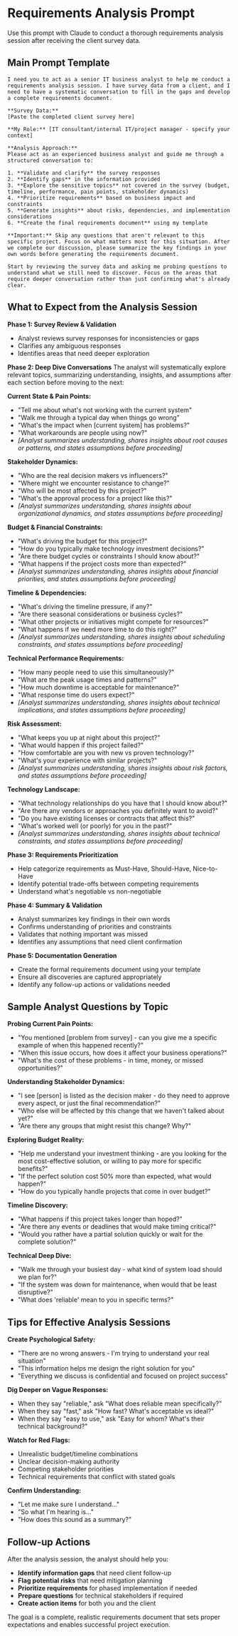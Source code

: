 # Requirements Analysis Prompt

Use this prompt with Claude to conduct a thorough requirements analysis session after receiving the client survey data.

## Main Prompt Template

```
I need you to act as a senior IT business analyst to help me conduct a requirements analysis session. I have survey data from a client, and I need to have a systematic conversation to fill in the gaps and develop a complete requirements document.

**Survey Data:**
[Paste the completed client survey here]

**My Role:** [IT consultant/internal IT/project manager - specify your context]

**Analysis Approach:**
Please act as an experienced business analyst and guide me through a structured conversation to:

1. **Validate and clarify** the survey responses
2. **Identify gaps** in the information provided
3. **Explore the sensitive topics** not covered in the survey (budget, timeline, performance, pain points, stakeholder dynamics)
4. **Prioritize requirements** based on business impact and constraints
5. **Generate insights** about risks, dependencies, and implementation considerations
6. **Create the final requirements document** using my template

**Important:** Skip any questions that aren't relevant to this specific project. Focus on what matters most for this situation. After we complete our discussion, please summarize the key findings in your own words before generating the requirements document.

Start by reviewing the survey data and asking me probing questions to understand what we still need to discover. Focus on the areas that require deeper conversation rather than just confirming what's already clear.
```

## What to Expect from the Analysis Session

**Phase 1: Survey Review & Validation**
- Analyst reviews survey responses for inconsistencies or gaps
- Clarifies any ambiguous responses
- Identifies areas that need deeper exploration

**Phase 2: Deep Dive Conversations**
The analyst will systematically explore relevant topics, summarizing understanding, insights, and assumptions after each section before moving to the next:

**Current State & Pain Points:**
- "Tell me about what's not working with the current system"
- "Walk me through a typical day when things go wrong"
- "What's the impact when [current system] has problems?"
- "What workarounds are people using now?"
- *[Analyst summarizes understanding, shares insights about root causes or patterns, and states assumptions before proceeding]*

**Stakeholder Dynamics:**
- "Who are the real decision makers vs influencers?"
- "Where might we encounter resistance to change?"
- "Who will be most affected by this project?"
- "What's the approval process for a project like this?"
- *[Analyst summarizes understanding, shares insights about organizational dynamics, and states assumptions before proceeding]*

**Budget & Financial Constraints:**
- "What's driving the budget for this project?"
- "How do you typically make technology investment decisions?"
- "Are there budget cycles or constraints I should know about?"
- "What happens if the project costs more than expected?"
- *[Analyst summarizes understanding, shares insights about financial priorities, and states assumptions before proceeding]*

**Timeline & Dependencies:**
- "What's driving the timeline pressure, if any?"
- "Are there seasonal considerations or business cycles?"
- "What other projects or initiatives might compete for resources?"
- "What happens if we need more time to do this right?"
- *[Analyst summarizes understanding, shares insights about scheduling constraints, and states assumptions before proceeding]*

**Technical Performance Requirements:**
- "How many people need to use this simultaneously?"
- "What are the peak usage times and patterns?"
- "How much downtime is acceptable for maintenance?"
- "What response time do users expect?"
- *[Analyst summarizes understanding, shares insights about technical implications, and states assumptions before proceeding]*

**Risk Assessment:**
- "What keeps you up at night about this project?"
- "What would happen if this project failed?"
- "How comfortable are you with new vs proven technology?"
- "What's your experience with similar projects?"
- *[Analyst summarizes understanding, shares insights about risk factors, and states assumptions before proceeding]*

**Technology Landscape:**
- "What technology relationships do you have that I should know about?"
- "Are there any vendors or approaches you definitely want to avoid?"
- "Do you have existing licenses or contracts that affect this?"
- "What's worked well (or poorly) for you in the past?"
- *[Analyst summarizes understanding, shares insights about technical constraints, and states assumptions before proceeding]*

**Phase 3: Requirements Prioritization**
- Help categorize requirements as Must-Have, Should-Have, Nice-to-Have
- Identify potential trade-offs between competing requirements
- Understand what's negotiable vs non-negotiable

**Phase 4: Summary & Validation**
- Analyst summarizes key findings in their own words
- Confirms understanding of priorities and constraints
- Validates that nothing important was missed
- Identifies any assumptions that need client confirmation

**Phase 5: Documentation Generation**
- Create the formal requirements document using your template
- Ensure all discoveries are captured appropriately
- Identify any follow-up actions or validations needed

## Sample Analyst Questions by Topic

**Probing Current Pain Points:**
- "You mentioned [problem from survey] - can you give me a specific example of when this happened recently?"
- "When this issue occurs, how does it affect your business operations?"
- "What's the cost of these problems - in time, money, or missed opportunities?"

**Understanding Stakeholder Dynamics:**
- "I see [person] is listed as the decision maker - do they need to approve every aspect, or just the final recommendation?"
- "Who else will be affected by this change that we haven't talked about yet?"
- "Are there any groups that might resist this change? Why?"

**Exploring Budget Reality:**
- "Help me understand your investment thinking - are you looking for the most cost-effective solution, or willing to pay more for specific benefits?"
- "If the perfect solution cost 50% more than expected, what would happen?"
- "How do you typically handle projects that come in over budget?"

**Timeline Discovery:**
- "What happens if this project takes longer than hoped?"
- "Are there any events or deadlines that would make timing critical?"
- "Would you rather have a partial solution quickly or wait for the complete solution?"

**Technical Deep Dive:**
- "Walk me through your busiest day - what kind of system load should we plan for?"
- "If the system was down for maintenance, when would that be least disruptive?"
- "What does 'reliable' mean to you in specific terms?"

## Tips for Effective Analysis Sessions

**Create Psychological Safety:**
- "There are no wrong answers - I'm trying to understand your real situation"
- "This information helps me design the right solution for you"
- "Everything we discuss is confidential and focused on project success"

**Dig Deeper on Vague Responses:**
- When they say "reliable," ask "What does reliable mean specifically?"
- When they say "fast," ask "How fast? What's acceptable vs ideal?"
- When they say "easy to use," ask "Easy for whom? What's their technical background?"

**Watch for Red Flags:**
- Unrealistic budget/timeline combinations
- Unclear decision-making authority
- Competing stakeholder priorities
- Technical requirements that conflict with stated goals

**Confirm Understanding:**
- "Let me make sure I understand..."
- "So what I'm hearing is..."
- "How does this sound as a summary?"

## Follow-up Actions

After the analysis session, the analyst should help you:
- **Identify information gaps** that need client follow-up
- **Flag potential risks** that need mitigation planning
- **Prioritize requirements** for phased implementation if needed
- **Prepare questions** for technical stakeholders if required
- **Create action items** for both you and the client

The goal is a complete, realistic requirements document that sets proper expectations and enables successful project execution.